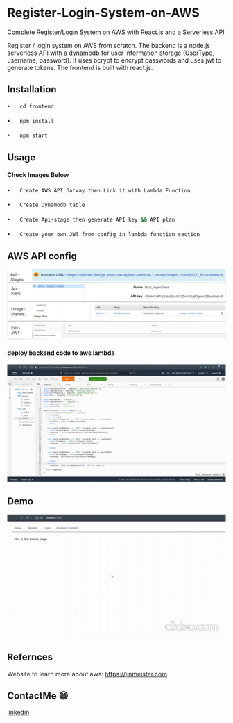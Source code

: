 # Register-Login-System-on-AWS
Complete Register/Login System on AWS with React.js and a Serverless API

Register / login system on AWS from scratch. The backend is a node.js serverless API with a dynamodb for user information storage (UserType, username, password). It uses bcrypt to encrypt passwords and uses jwt to generate tokens. The frontend is built with react.js.

## Installation

 ```sh
•	cd frontend

•	npm install

•	npm start
```

## Usage
#### Check Images Below
 ```sh
•	Create AWS API Gatway then Link it with Lambda Function

•	Create Dynamodb table

•	Create Api-stage then generate API key && API plan

•	Create your own JWT from config in lambda function section
```

## AWS API config

![](demoImages/things-need-to-change.png)

#### deploy backend code to aws lambda
![](demoImages/0000000000.png)

## Demo
![](demoImages/demo.gif)

## Refernces
Website to learn more about aws: https://jinmeister.com

## ContactMe :smile:
[linkedin](https://www.linkedin.com/in/ayman-butmah-816b361b3/)
